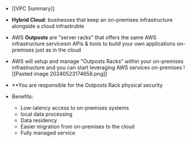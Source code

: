 - [[VPC Summary]]
- **Hybrid Cloud**: businesses that keep an on-premises infrastructure alongside a cloud infrastrubte
- AWS **Outposts** are "server racks" that offers the same AWS infrastructure servicesm APIs & tools to build your own applications on-premises just as in the cloud
- AWS will setup and manage "Outposts Racks" within your on-premises infrastructure and you can start leveraging AWS services on-premises
![[Pasted image 20240523174658.png]]

- **You are responsible for the Outposts Rack physical security
- Benefits:
	- Low-latency access to on-premises systems
	- local data processing
	- Data residency
	- Easier migration from on-premises to the cloud
	- Fully managed service